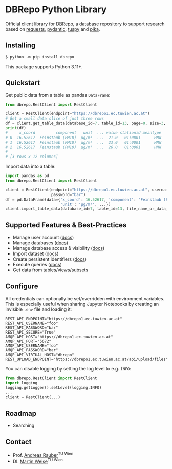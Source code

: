 # DBRepo Python Library

Official client library for [DBRepo](https://www.ifs.tuwien.ac.at/infrastructures/dbrepo/1.4.3/), a database
repository to support research based
on [requests](https://pypi.org/project/requests/), [pydantic](https://pypi.org/project/pydantic/), [tuspy](https://pypi.org/project/tuspy/)
and [pika](https://pypi.org/project/pika/).

## Installing

```console
$ python -m pip install dbrepo
```

This package supports Python 3.11+.

## Quickstart

Get public data from a table as pandas `DataFrame`:

```python
from dbrepo.RestClient import RestClient

client = RestClient(endpoint="https://dbrepo1.ec.tuwien.ac.at")
# Get a small data slice of just three rows
df = client.get_table_data(database_id=7, table_id=13, page=0, size=3, df=True)
print(df)
#     x_coord         component   unit  ... value stationid meantype
# 0  16.52617  Feinstaub (PM10)  µg/m³  ...  21.0   01:0001      HMW
# 1  16.52617  Feinstaub (PM10)  µg/m³  ...  23.0   01:0001      HMW
# 2  16.52617  Feinstaub (PM10)  µg/m³  ...  26.0   01:0001      HMW
#
# [3 rows x 12 columns]
```

Import data into a table:

```python
import pandas as pd
from dbrepo.RestClient import RestClient

client = RestClient(endpoint="https://dbrepo1.ec.tuwien.ac.at", username="foo",
                    password="bar")
df = pd.DataFrame(data={'x_coord': 16.52617, 'component': 'Feinstaub (PM10)',
                        'unit': 'µg/m³', ...})
client.import_table_data(database_id=7, table_id=13, file_name_or_data_frame=df)
```

## Supported Features & Best-Practices

- Manage user
  account ([docs](https://www.ifs.tuwien.ac.at/infrastructures/dbrepo/1.5/api/#create-user-account))
- Manage
  databases ([docs](https://www.ifs.tuwien.ac.at/infrastructures/dbrepo/1.5/usage-overview/#create-database))
- Manage database access &
  visibility ([docs](https://www.ifs.tuwien.ac.at/infrastructures/dbrepo/1.5/api/#create-database))
- Import
  dataset ([docs](https://www.ifs.tuwien.ac.at/infrastructures/dbrepo/1.5/api/#import-dataset))
- Create persistent
  identifiers ([docs](https://www.ifs.tuwien.ac.at/infrastructures/dbrepo/1.5/api/#assign-database-pid))
- Execute
  queries ([docs](https://www.ifs.tuwien.ac.at/infrastructures/dbrepo/1.5/api/#export-subset))
- Get data from tables/views/subsets

## Configure

All credentials can optionally be set/overridden with environment variables. This is especially useful when sharing 
Jupyter Notebooks by creating an invisible `.env` file and loading it:

```
REST_API_ENDPOINT="https://dbrepo1.ec.tuwien.ac.at"
REST_API_USERNAME="foo"
REST_API_PASSWORD="bar"
REST_API_SECURE="True"
AMQP_API_HOST="https://dbrepo1.ec.tuwien.ac.at"
AMQP_API_PORT="5672"
AMQP_API_USERNAME="foo"
AMQP_API_PASSWORD="bar"
AMQP_API_VIRTUAL_HOST="dbrepo"
REST_UPLOAD_ENDPOINT="https://dbrepo1.ec.tuwien.ac.at/api/upload/files"
```

You can disable logging by setting the log level to e.g. `INFO`:

```python
from dbrepo.RestClient import RestClient
import logging
logging.getLogger().setLevel(logging.INFO)
...
client = RestClient(...)
```

## Roadmap

- Searching

## Contact

* Prof. [Andreas Rauber](https://tiss.tuwien.ac.at/person/39608.html)<sup>TU Wien</sup>
* DI. [Martin Weise](https://tiss.tuwien.ac.at/person/287722.html)<sup>TU Wien</sup>